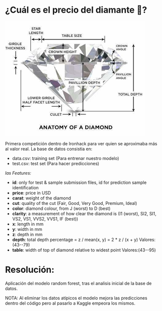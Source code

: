 # ¿Cuál es el precio del diamante 💎?

<img src="dataset/diamante.jpg" />

Primera competición dentro de Ironhack para ver quien se aproximaba más al valor real. La base de datos consistia en:
- data.csv: training set (Para entrenar nuestro modelo)
- test.csv: test set (Para hacer predicciones)

_las Features:_

* **id**: only for test & sample submission files, id for prediction sample identification
* **price**: price in USD
* **carat**: weight of the diamond
* **cut**: quality of the cut (Fair, Good, Very Good, Premium, Ideal)
* **color**: diamond colour, from J (worst) to D (best)
* **clarity**: a measurement of how clear the diamond is (I1 (worst), SI2, SI1, VS2, VS1, VVS2, VVS1, IF (best))
* **x**: length in mm
* **y**: width in mm
* **z**: depth in mm
* **depth**: total depth percentage = z / mean(x, y) = 2 * z / (x + y) Valores:(43--79)
* **table**: width of top of diamond relative to widest point Valores:(43--95)

# Resolución: 
Aplicación del modelo random forest, tras el analisis inicial de la base de datos.

NOTA: Al eliminar los datos atípicos el modelo mejora las predicciones dentro del código pero al pasarlo a Kaggle empeora los mismos.

